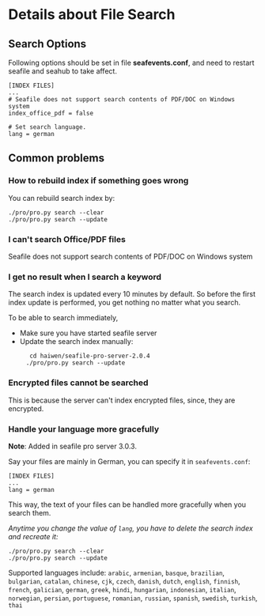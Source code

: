 # Details about File Search

## <a id="search-opt"></a>Search Options

Following options should be set in file **seafevents.conf**, and need to restart seafile and seahub to take affect.

```
[INDEX FILES]
...
# Seafile does not support search contents of PDF/DOC on Windows system 
index_office_pdf = false

# Set search language.
lang = german
```


## <a id="wiki-faq"></a>Common problems

### <a id="how-to-rebuild-search-index"></a>How to rebuild index if something goes wrong

You can rebuild search index by:

```
./pro/pro.py search --clear
./pro/pro.py search --update
```

### <a id="wiki-search-office-pdf"></a>I can't search Office/PDF files


Seafile does not support search contents of PDF/DOC on Windows system 


### <a id="wiki-search-no-result"></a>I get no result when I search a keyword

The search index is updated every 10 minutes by default. So before the first index update is performed, you get nothing no matter what you search.

  To be able to search immediately,

  - Make sure you have started seafile server
  - Update the search index manually:
```
      cd haiwen/seafile-pro-server-2.0.4
     ./pro/pro.py search --update
```

### <a id="wiki-cannot-search-encrypted-files"></a>Encrypted files cannot be searched

This is because the server can't index encrypted files, since, they are encrypted.

### <a id="wiki-set-search-lang"></a>Handle your language more gracefully

**Note**: Added in seafile pro server 3.0.3.

Say your files are mainly in German, you can specify it in `seafevents.conf`:

```
[INDEX FILES]
...
lang = german
```

This way, the text of your files can be handled more gracefully when you search them.

*Anytime you change the value of `lang`, you have to delete the search index and recreate it:*

```
./pro/pro.py search --clear
./pro/pro.py search --update
```

Supported languages include: `arabic`, `armenian`, `basque`, `brazilian`, `bulgarian`, `catalan`, `chinese`, `cjk`, `czech`, `danish`, `dutch`, `english`, `finnish`, `french`, `galician`, `german`, `greek`, `hindi`, `hungarian`, `indonesian`, `italian`, `norwegian`, `persian`, `portuguese`, `romanian`, `russian`, `spanish`, `swedish`, `turkish`, `thai`




